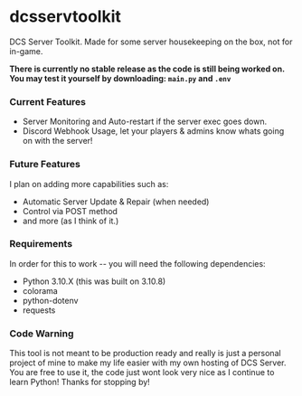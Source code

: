 # dcsservtoolkit
DCS Server Toolkit. Made for some server housekeeping on the box, not for in-game.

**There is currently no stable release as the code is still being worked on. You may test it yourself by downloading: `main.py` and `.env`**

### Current Features
- Server Monitoring and Auto-restart if the server exec goes down.
- Discord Webhook Usage, let your players & admins know whats going on with the server!

### Future Features
I plan on adding more capabilities such as:
- Automatic Server Update & Repair (when needed)
- Control via POST method
- and more (as I think of it.)

### Requirements
In order for this to work -- you will need the following dependencies:
- Python 3.10.X (this was built on 3.10.8)
- colorama
- python-dotenv
- requests

### Code Warning
This tool is not meant to be production ready and really is just a personal project of mine to make my life easier with my own hosting of DCS Server. You are free to use it, the code just wont look very nice as I continue to learn Python!
Thanks for stopping by!

